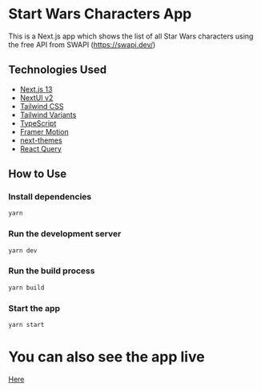 # Start Wars Characters App

This is a Next.js app which shows the list of all Star Wars characters using the free API from SWAPI (https://swapi.dev/)

## Technologies Used

- [Next.js 13](https://nextjs.org/docs/getting-started)
- [NextUI v2](https://nextui.org/)
- [Tailwind CSS](https://tailwindcss.com/)
- [Tailwind Variants](https://tailwind-variants.org)
- [TypeScript](https://www.typescriptlang.org/)
- [Framer Motion](https://www.framer.com/motion/)
- [next-themes](https://github.com/pacocoursey/next-themes)
- [React Query](https://tanstack.com/query/v3/)

## How to Use

### Install dependencies

```bash
yarn
```

### Run the development server

```bash
yarn dev
```

### Run the build process

```bash
yarn build
```


### Start the app

```bash
yarn start
```

# You can also see the app live
[Here](https://star-wars-characters-lime.vercel.app/)
